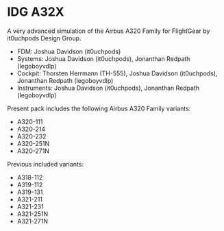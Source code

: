 # IDG A32X
A very advanced simulation of the Airbus A320 Family for FlightGear by it0uchpods Design Group.

- FDM: Joshua Davidson (it0uchpods)
- Systems: Joshua Davidson (it0uchpods), Jonanthan Redpath (legoboyvdlp)
- Cockpit: Thorsten Herrmann (TH-555), Joshua Davidson (it0uchpods), Jonanthan Redpath (legoboyvdlp)
- Instruments: Joshua Davidson (it0uchpods), Jonanthan Redpath (legoboyvdlp)

Present pack includes the following Airbus A320 Family variants:
- A320-111
- A320-214
- A320-232
- A320-251N
- A320-271N

Previous included variants:
- A318-112
- A319-112
- A319-131
- A321-211
- A321-231
- A321-251N
- A321-271N
